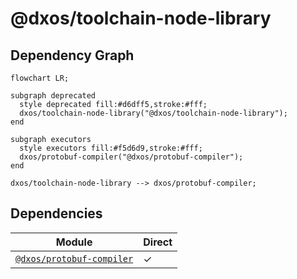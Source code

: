 # @dxos/toolchain-node-library


## Dependency Graph
```mermaid
flowchart LR;

subgraph deprecated
  style deprecated fill:#d6dff5,stroke:#fff;
  dxos/toolchain-node-library("@dxos/toolchain-node-library");
end

subgraph executors
  style executors fill:#f5d6d9,stroke:#fff;
  dxos/protobuf-compiler("@dxos/protobuf-compiler");
end

dxos/toolchain-node-library --> dxos/protobuf-compiler;
```
## Dependencies
| Module | Direct |
|---|---|
| [`@dxos/protobuf-compiler`](../../../executors/protobuf-compiler/docs/README.md) | &check; |
